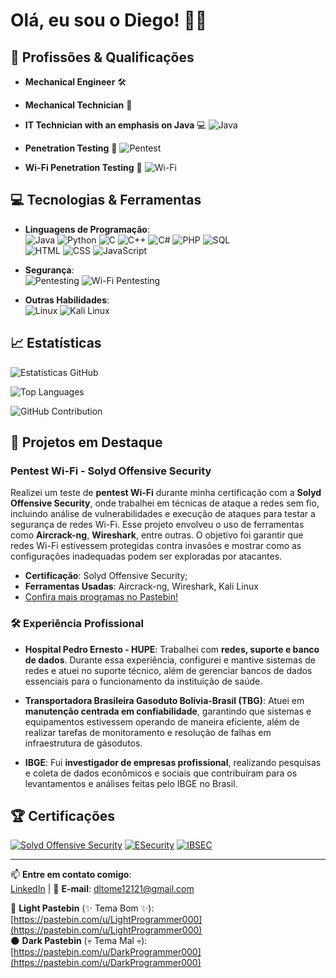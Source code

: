 # Olá, eu sou o Diego! 👨‍💻

## 💼 Profissões & Qualificações

- **Mechanical Engineer** 🛠️  
- **Mechanical Technician** 🔧  

- **IT Technician with an emphasis on Java** 💻 ![Java](https://img.shields.io/badge/Java-17-red?style=for-the-badge&logo=java)
- **Penetration Testing** 🔐 ![Pentest](https://img.shields.io/badge/Penetration%20Testing-FF4E00?style=for-the-badge&logo=security)
- **Wi-Fi Penetration Testing** 📡 ![Wi-Fi](https://img.shields.io/badge/Wi%2DFi%20Pentest-3498db?style=for-the-badge&logo=wifi)

## 💻 Tecnologias & Ferramentas

- **Linguagens de Programação**:  
  ![Java](https://img.shields.io/badge/Java-17-red?style=for-the-badge&logo=java)  ![Python](https://img.shields.io/badge/Python-3.10-blue?style=for-the-badge&logo=python)
  ![C](https://img.shields.io/badge/C-00599C?style=for-the-badge&logo=c) ![C++](https://img.shields.io/badge/C%2B%2B-00599C?style=for-the-badge&logo=cplusplus) ![C#](https://img.shields.io/badge/C%23-239120?style=for-the-badge&logo=csharp)
  ![PHP](https://img.shields.io/badge/PHP-777BB4?style=for-the-badge&logo=php) ![SQL](https://img.shields.io/badge/SQL-4479A1?style=for-the-badge&logo=sql)  
  ![HTML](https://img.shields.io/badge/HTML5-E34F26?style=for-the-badge&logo=html5) ![CSS](https://img.shields.io/badge/CSS3-1572B6?style=for-the-badge&logo=css3) ![JavaScript](https://img.shields.io/badge/JavaScript-F7DF1E?style=for-the-badge&logo=javascript) 
  
- **Segurança**:  
  ![Pentesting](https://img.shields.io/badge/Pentesting-FF4E00?style=for-the-badge&logo=security) ![Wi-Fi Pentesting](https://img.shields.io/badge/Wi%2DFi%20Pentest-3498db?style=for-the-badge&logo=wifi)  

- **Outras Habilidades**:  
  ![Linux](https://img.shields.io/badge/Linux-FCC624?style=for-the-badge&logo=linux)
  ![Kali Linux](https://img.shields.io/badge/Kali%20Linux-557C94?style=for-the-badge&logo=kali-linux)


## 📈 Estatísticas

![Estatísticas GitHub](https://github-readme-stats.vercel.app/api?username=lightprogrammer000&show_icons=true&hide_title=true&count_private=true&hide=prs&theme=radical)

![Top Languages](https://github-readme-stats.vercel.app/api/top-langs/?username=lightprogrammer000&layout=compact&langs_count=100&theme=radical)

![GitHub Contribution](https://github-readme-streak-stats.herokuapp.com/?user=lightprogrammer000&theme=radical)


## 🚀 Projetos em Destaque

### **Pentest Wi-Fi - Solyd Offensive Security**

Realizei um teste de **pentest Wi-Fi** durante minha certificação com a **Solyd Offensive Security**, onde trabalhei em técnicas de ataque a redes sem fio, incluindo análise de vulnerabilidades e execução de ataques para testar a segurança de redes Wi-Fi. Esse projeto envolveu o uso de ferramentas como **Aircrack-ng**, **Wireshark**, entre outras. O objetivo foi garantir que redes Wi-Fi estivessem protegidas contra invasões e mostrar como as configurações inadequadas podem ser exploradas por atacantes.

- **Certificação**: Solyd Offensive Security;
- **Ferramentas Usadas**: Aircrack-ng, Wireshark, Kali Linux
- [Confira mais programas no Pastebin!](https://pastebin.com/u/LightProgrammer000)

### 🛠 **Experiência Profissional**

- **Hospital Pedro Ernesto - HUPE**: Trabalhei com **redes, suporte e banco de dados**. Durante essa experiência, configurei e mantive sistemas de redes e atuei no suporte técnico, além de gerenciar bancos de dados essenciais para o funcionamento da instituição de saúde.

- **Transportadora Brasileira Gasoduto Bolívia-Brasil (TBG)**: Atuei em **manutenção centrada em confiabilidade**, garantindo que sistemas e equipamentos estivessem operando de maneira eficiente, além de realizar tarefas de monitoramento e resolução de falhas em infraestrutura de gásodutos.

- **IBGE**: Fui **investigador de empresas profissional**, realizando pesquisas e coleta de dados econômicos e sociais que contribuíram para os levantamentos e análises feitas pelo IBGE no Brasil.

## 🏆 Certificações

[![Solyd Offensive Security](https://img.shields.io/badge/Certificado_Solyd_Offensive_Security-brightgreen)](https://www.solyd.com.br)
[![ESecurity](https://img.shields.io/badge/Certificado_ESecurity-blue)](https://www.esecurity.com.br)
[![IBSEC](https://img.shields.io/badge/Certificado_IBSEC-orange)](https://ibsec.com.br/)

---

📫 **Entre em contato comigo**:  
[LinkedIn](https://www.linkedin.com/in/seu-perfil) | 📧 **E-mail**: [dltome12121@gmail.com](mailto:dltome12121@gmail.com)  

🌟 **Light Pastebin** (✨ Tema Bom ✨): [https://pastebin.com/u/LightProgrammer000](https://pastebin.com/u/LightProgrammer000)  
🌑 **Dark Pastebin** (💀 Tema Mal 💀): [https://pastebin.com/u/DarkProgrammer000](https://pastebin.com/u/DarkProgrammer000)

